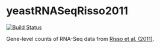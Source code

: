 # yeastRNASeqRisso2011

[![Build Status](https://travis-ci.org/drisso/yeastRNASeqRisso2011.svg?branch=master)](https://travis-ci.org/drisso/yeastRNASeqRisso2011)

Gene-level counts of RNA-Seq data from [Risso et al. (2011)](http://www.biomedcentral.com/1471-2105/12/480/).
